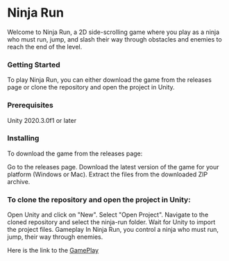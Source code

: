 # Ninja Run
Welcome to Ninja Run, a 2D side-scrolling game where you play as a ninja who must run, jump, and slash their way through obstacles and enemies to reach the end of the level.

### Getting Started
To play Ninja Run, you can either download the game from the releases page or clone the repository and open the project in Unity.

### Prerequisites
Unity 2020.3.0f1 or later
### Installing
To download the game from the releases page:

Go to the releases page.
Download the latest version of the game for your platform (Windows or Mac).
Extract the files from the downloaded ZIP archive.

### To clone the repository and open the project in Unity:

Open Unity and click on "New".
Select "Open Project".
Navigate to the cloned repository and select the ninja-run folder.
Wait for Unity to import the project files.
Gameplay
In Ninja Run, you control a ninja who must run, jump, their way through  enemies.

Here is the link to the [GamePlay](https://www.youtube.com/watch?v=0GP65mNeLyE)